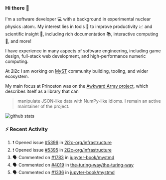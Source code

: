 ### Hi there 👋 

I'm a software developer 💻 with a background in experimental nuclear physics :atom:. My interest lies in tools :wrench: to improve productivity :chart_with_upwards_trend: and scientific insight :telescope:, including rich documentation 📚, interactive computing 🧮, and more! 

I have experience in many aspects of software engineering, including game design, full-stack web development, and high-performance numeric computing. 

At 2i2c I am working on [MyST](https://github.com/jupyter-book/mystmd) community building, tooling, and wider ecosystem. 

My main focus at Princeton was on the [Awkward Array project](awkward-array.org/), which describes itself as a library that can 
> manipulate JSON-like data with NumPy-like idioms. I remain an active maintainer of the project. 

![github stats](https://github-readme-stats.vercel.app/api?username=agoose77&show_icons=true&hide_rank=true&hide_title=true&bg_color=30,e76445,904e95&text_color=efe3ec&icon_color=efe3ec)
<!--
**agoose77/agoose77** is a ✨ _special_ ✨ repository because its `README.md` (this file) appears on your GitHub profile.

Here are some ideas to get you started:

- 🔭 I’m currently working on ...
- 🌱 I’m currently learning ...
- 👯 I’m looking to collaborate on ...
- 🤔 I’m looking for help with ...
- 💬 Ask me about ...
- 📫 How to reach me: ...
- 😄 Pronouns: ...
- ⚡ Fun fact: ...
-->

### :zap: Recent Activity

<!--START_SECTION:activity-->
1. ❗ Opened issue [#5396](https://github.com/2i2c-org/infrastructure/issues/5396) in [2i2c-org/infrastructure](https://github.com/2i2c-org/infrastructure)
2. ❗ Opened issue [#5395](https://github.com/2i2c-org/infrastructure/issues/5395) in [2i2c-org/infrastructure](https://github.com/2i2c-org/infrastructure)
3. 🗣 Commented on [#1783](https://github.com/jupyter-book/mystmd/issues/1783#issuecomment-2598307727) in [jupyter-book/mystmd](https://github.com/jupyter-book/mystmd)
4. 🗣 Commented on [#4019](https://github.com/the-turing-way/the-turing-way/pull/4019#issuecomment-2593404462) in [the-turing-way/the-turing-way](https://github.com/the-turing-way/the-turing-way)
5. 🗣 Commented on [#1336](https://github.com/jupyter-book/mystmd/issues/1336#issuecomment-2593403732) in [jupyter-book/mystmd](https://github.com/jupyter-book/mystmd)
<!--END_SECTION:activity-->
